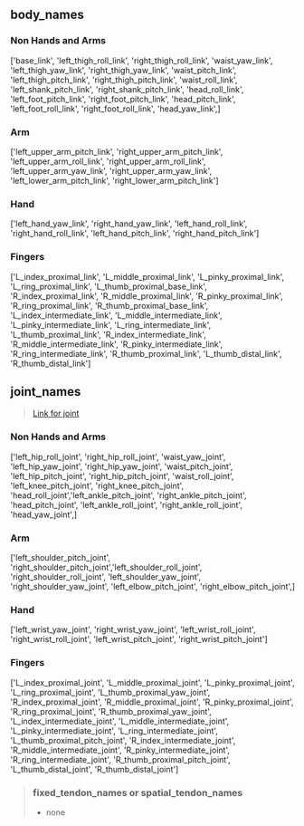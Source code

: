 ## body_names
### Non Hands and Arms
['base_link', 'left_thigh_roll_link', 'right_thigh_roll_link', 'waist_yaw_link', 'left_thigh_yaw_link', 'right_thigh_yaw_link', 'waist_pitch_link', 'left_thigh_pitch_link', 'right_thigh_pitch_link', 'waist_roll_link', 'left_shank_pitch_link', 'right_shank_pitch_link', 'head_roll_link', 'left_foot_pitch_link', 'right_foot_pitch_link', 'head_pitch_link', 'left_foot_roll_link', 'right_foot_roll_link', 'head_yaw_link',]
### Arm
['left_upper_arm_pitch_link', 'right_upper_arm_pitch_link', 'left_upper_arm_roll_link', 'right_upper_arm_roll_link',  'left_upper_arm_yaw_link', 'right_upper_arm_yaw_link', 'left_lower_arm_pitch_link', 'right_lower_arm_pitch_link']
### Hand
['left_hand_yaw_link', 'right_hand_yaw_link', 'left_hand_roll_link', 'right_hand_roll_link', 'left_hand_pitch_link', 'right_hand_pitch_link']
### Fingers
['L_index_proximal_link', 'L_middle_proximal_link', 'L_pinky_proximal_link', 'L_ring_proximal_link', 'L_thumb_proximal_base_link', 'R_index_proximal_link', 'R_middle_proximal_link', 'R_pinky_proximal_link', 'R_ring_proximal_link', 'R_thumb_proximal_base_link', 'L_index_intermediate_link', 'L_middle_intermediate_link', 'L_pinky_intermediate_link', 'L_ring_intermediate_link', 'L_thumb_proximal_link', 'R_index_intermediate_link', 'R_middle_intermediate_link', 'R_pinky_intermediate_link', 'R_ring_intermediate_link', 'R_thumb_proximal_link', 'L_thumb_distal_link', 'R_thumb_distal_link']

## joint_names
>[Link for joint](http://support.fftai.cn/main/en/concepts/mechanical_system/#lower-limbs)
### Non Hands and Arms
['left_hip_roll_joint', 'right_hip_roll_joint', 'waist_yaw_joint', 'left_hip_yaw_joint', 'right_hip_yaw_joint', 'waist_pitch_joint', 'left_hip_pitch_joint', 'right_hip_pitch_joint', 'waist_roll_joint', 'left_knee_pitch_joint', 'right_knee_pitch_joint', 'head_roll_joint','left_ankle_pitch_joint', 'right_ankle_pitch_joint', 'head_pitch_joint', 'left_ankle_roll_joint', 'right_ankle_roll_joint', 'head_yaw_joint',]
### Arm
['left_shoulder_pitch_joint', 'right_shoulder_pitch_joint','left_shoulder_roll_joint', 'right_shoulder_roll_joint', 'left_shoulder_yaw_joint', 'right_shoulder_yaw_joint', 'left_elbow_pitch_joint', 'right_elbow_pitch_joint',]
### Hand
['left_wrist_yaw_joint', 'right_wrist_yaw_joint', 'left_wrist_roll_joint', 'right_wrist_roll_joint', 'left_wrist_pitch_joint', 'right_wrist_pitch_joint']
### Fingers
['L_index_proximal_joint', 'L_middle_proximal_joint', 'L_pinky_proximal_joint', 'L_ring_proximal_joint', 'L_thumb_proximal_yaw_joint', 'R_index_proximal_joint', 'R_middle_proximal_joint', 'R_pinky_proximal_joint', 'R_ring_proximal_joint', 'R_thumb_proximal_yaw_joint', 'L_index_intermediate_joint', 'L_middle_intermediate_joint', 'L_pinky_intermediate_joint', 'L_ring_intermediate_joint', 'L_thumb_proximal_pitch_joint', 'R_index_intermediate_joint', 'R_middle_intermediate_joint', 'R_pinky_intermediate_joint', 'R_ring_intermediate_joint', 'R_thumb_proximal_pitch_joint', 'L_thumb_distal_joint', 'R_thumb_distal_joint']

> ### fixed_tendon_names or spatial_tendon_names
> - none